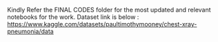 Kindly Refer the FINAL CODES folder for the most updated and relevant notebooks for the work.
Dataset link is below :
https://www.kaggle.com/datasets/paultimothymooney/chest-xray-pneumonia/data
